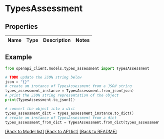 # TypesAssessment


## Properties

Name | Type | Description | Notes
------------ | ------------- | ------------- | -------------

## Example

```python
from openapi_client.models.types_assessment import TypesAssessment

# TODO update the JSON string below
json = "{}"
# create an instance of TypesAssessment from a JSON string
types_assessment_instance = TypesAssessment.from_json(json)
# print the JSON string representation of the object
print(TypesAssessment.to_json())

# convert the object into a dict
types_assessment_dict = types_assessment_instance.to_dict()
# create an instance of TypesAssessment from a dict
types_assessment_from_dict = TypesAssessment.from_dict(types_assessment_dict)
```
[[Back to Model list]](../README.md#documentation-for-models) [[Back to API list]](../README.md#documentation-for-api-endpoints) [[Back to README]](../README.md)


